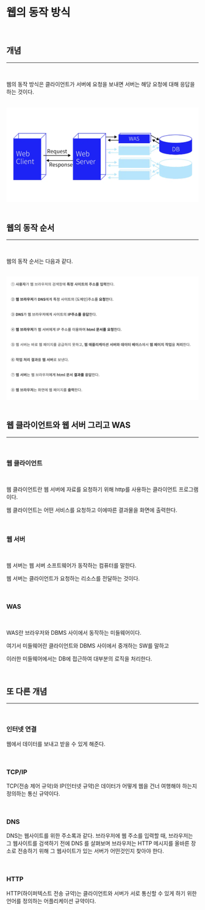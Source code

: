 # 웹의 동작 방식

<br>

## 개념

---

<br>

웹의 동작 방식은 클라이언트가 서버에 요청을 보내면 서버는 해당 요청에 대해 응답을 하는 것이다.

<br>
<img src="../Image/웹 동작 원리.png">

<br>
<br>

## 웹의 동작 순서

---

<br>

웹의 동작 순서는 다음과 같다.

<br>

<img src="../Image/웹 동작 순서.png">

<br>
<br>

## 웹 클라이언트와 웹 서버 그리고 WAS

---

<br>

### <b>웹 클라이언트</b>

<br>

웹 클라이언트란 웹 서버에 자료를 요청하기 위해 http를 사용하는 클라이언트 프로그램이다.

웹 클라이언트는 어떤 서비스를 요청하고 이에따른 결과물을 화면에 출력한다.

<br>

### <b>웹 서버</b>

<br>

웹 서버는 웹 서버 소프트웨어가 동작하는 컴퓨터를 말한다.

웹 서버는 클라이언트가 요청하는 리소스를 전달하는 것이다.

<br>

### <b>WAS</b>

<br>

WAS란 브라우저와 DBMS 사이에서 동작하는 미들웨어이다.

여기서 미들웨어란 클라이언트와 DBMS 사이에서 중개하는 SW를 말하고

이러한 미들웨어에서는 DB에 접근하여 대부분의 로직을 처리한다.

<br>

## 또 다른 개념

---

<br>

### <b>인터넷 연결</b>

웹에서 데이터를 보내고 받을 수 있게 해준다.

<br>

### <b>TCP/IP</b>

TCP(전송 제어 규악)와 IP(인터넷 규약)은 데이터가 어떻게 웹을 건너 여행해야 하는지 정의하는 통신 규약이다.

<br>

### <b>DNS</b>

DNS는 웹사이트를 위한 주소록과 같다. 브라우저에 웹 주소를 입력할 때, 브라우저는 그 웹사이트를 검색하기 전에 DNS 를 살펴보며 브라우저는 HTTP 메시지를 올바른 장소로 전송하기 위해 그 웹사이트가 있는 서버가 어떤것인지 찾아야 한다.

<br>

### <b>HTTP</b>

HTTP(하이퍼텍스트 전송 규약)는 클라이언트와 서버가 서로 통신할 수 있게 하기 위한 언어를 정의하는 어플리케이션 규약이다.

<br>
